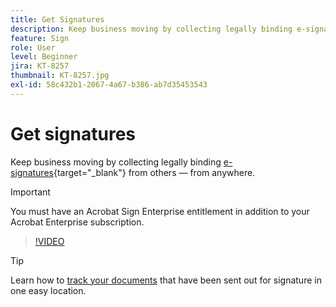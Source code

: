 ```yaml
---
title: Get Signatures
description: Keep business moving by collecting legally binding e-signatures from others — from anywhere
feature: Sign
role: User
level: Beginner
jira: KT-8257
thumbnail: KT-8257.jpg
exl-id: 58c432b1-2067-4a67-b386-ab7d35453543
---
```

# Get signatures

Keep business moving by collecting legally binding [e-signatures](https://www.adobe.com/acrobat/online/request-signature.html){target="_blank"} from others — from anywhere.

>[!IMPORTANT]
>
>You must have an Acrobat Sign Enterprise entitlement in addition to your Acrobat Enterprise subscription.

>[!VIDEO](https://video.tv.adobe.com/v/338359?quality=12&learn=on&hidetitle=true)

>[!TIP]
>
>Learn how to [track your documents](track.md) that have been sent out for signature in one easy location.
